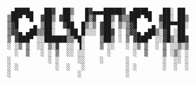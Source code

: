 <pre>
 ▄████▄   ██▓  ██▒   █▓▄▄▄█████▓ ▄████▄   ██░ ██ 
▒██▀ ▀█  ▓██▒ ▓██░   █▒▓  ██▒ ▓▒▒██▀ ▀█  ▓██░ ██▒
▒▓█    ▄ ▒██░  ▓██  █▒░▒ ▓██░ ▒░▒▓█    ▄ ▒██▀▀██░
▒▓▓▄ ▄██▒▒██░   ▒██ █░░░ ▓██▓ ░ ▒▓▓▄ ▄██▒░▓█ ░██ 
▒ ▓███▀ ░░██████▒▒▀█░    ▒██▒ ░ ▒ ▓███▀ ░░▓█▒░██▓
░ ░▒ ▒  ░░ ▒░▓  ░░ ▐░    ▒ ░░   ░ ░▒ ▒  ░ ▒ ░░▒░▒
  ░  ▒   ░ ░ ▒  ░░ ░░      ░      ░  ▒    ▒ ░▒░ ░
░          ░ ░     ░░    ░      ░         ░  ░░ ░
░ ░          ░  ░   ░           ░ ░       ░  ░  ░
░                  ░            ░                


</pre>
